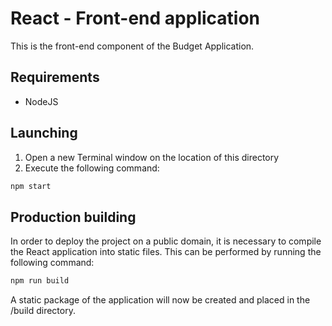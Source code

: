 # React - Front-end application

This is the front-end component of the Budget Application. 


## Requirements

* NodeJS


## Launching

1. Open a new Terminal window on the location of this directory
2. Execute the following command:
```bash
npm start
```

## Production building

In order to deploy the project on a public domain, it is necessary to compile the React application into static files. 
This can be performed by running the following command:
```bash
npm run build
```
A static package of the application will now be created and placed in the /build directory.